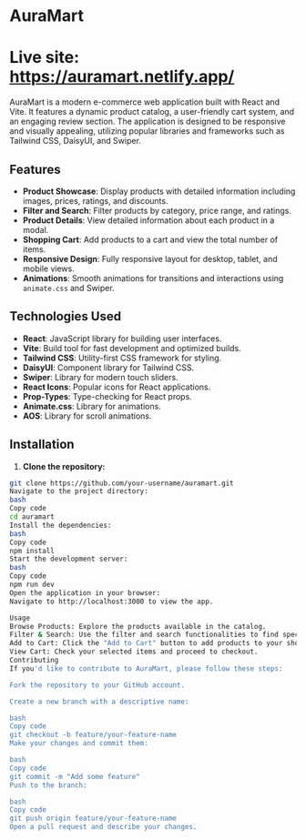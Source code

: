 # AuraMart
# Live site: https://auramart.netlify.app/
AuraMart is a modern e-commerce web application built with React and Vite. It features a dynamic product catalog, a user-friendly cart system, and an engaging review section. The application is designed to be responsive and visually appealing, utilizing popular libraries and frameworks such as Tailwind CSS, DaisyUI, and Swiper.

## Features

- **Product Showcase**: Display products with detailed information including images, prices, ratings, and discounts.
- **Filter and Search**: Filter products by category, price range, and ratings.
- **Product Details**: View detailed information about each product in a modal.
- **Shopping Cart**: Add products to a cart and view the total number of items.
- **Responsive Design**: Fully responsive layout for desktop, tablet, and mobile views.
- **Animations**: Smooth animations for transitions and interactions using `animate.css` and Swiper.

## Technologies Used

- **React**: JavaScript library for building user interfaces.
- **Vite**: Build tool for fast development and optimized builds.
- **Tailwind CSS**: Utility-first CSS framework for styling.
- **DaisyUI**: Component library for Tailwind CSS.
- **Swiper**: Library for modern touch sliders.
- **React Icons**: Popular icons for React applications.
- **Prop-Types**: Type-checking for React props.
- **Animate.css**: Library for animations.
- **AOS**: Library for scroll animations.

## Installation

1. **Clone the repository:**

```bash
git clone https://github.com/your-username/auramart.git
Navigate to the project directory:
bash
Copy code
cd auramart
Install the dependencies:
bash
Copy code
npm install
Start the development server:
bash
Copy code
npm run dev
Open the application in your browser:
Navigate to http://localhost:3000 to view the app.

Usage
Browse Products: Explore the products available in the catalog.
Filter & Search: Use the filter and search functionalities to find specific products.
Add to Cart: Click the "Add to Cart" button to add products to your shopping cart.
View Cart: Check your selected items and proceed to checkout.
Contributing
If you'd like to contribute to AuraMart, please follow these steps:

Fork the repository to your GitHub account.

Create a new branch with a descriptive name:

bash
Copy code
git checkout -b feature/your-feature-name
Make your changes and commit them:

bash
Copy code
git commit -m "Add some feature"
Push to the branch:

bash
Copy code
git push origin feature/your-feature-name
Open a pull request and describe your changes.
